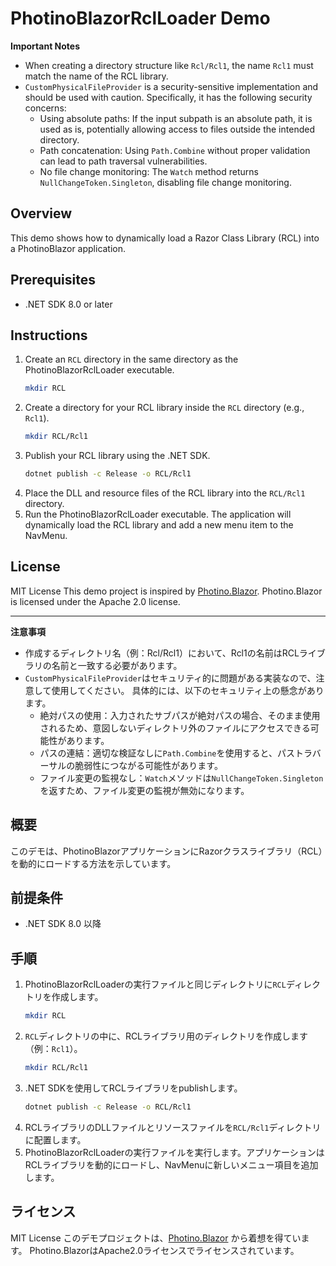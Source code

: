 # PhotinoBlazorRclLoader Demo

**Important Notes**

*   When creating a directory structure like `Rcl/Rcl1`, the name `Rcl1` must match the name of the RCL library.
*   `CustomPhysicalFileProvider` is a security-sensitive implementation and should be used with caution.
    Specifically, it has the following security concerns:
    *   Using absolute paths: If the input subpath is an absolute path, it is used as is, potentially allowing access to files outside the intended directory.
    *   Path concatenation: Using `Path.Combine` without proper validation can lead to path traversal vulnerabilities.
    *   No file change monitoring: The `Watch` method returns `NullChangeToken.Singleton`, disabling file change monitoring.

## Overview

This demo shows how to dynamically load a Razor Class Library (RCL) into a PhotinoBlazor application.

## Prerequisites

*   .NET SDK 8.0 or later

## Instructions

1.  Create an `RCL` directory in the same directory as the PhotinoBlazorRclLoader executable.
    ```bash
    mkdir RCL
    ```
2.  Create a directory for your RCL library inside the `RCL` directory (e.g., `Rcl1`).
    ```bash
    mkdir RCL/Rcl1
    ```
3.  Publish your RCL library using the .NET SDK.
    ```bash
    dotnet publish -c Release -o RCL/Rcl1
    ```
4.  Place the DLL and resource files of the RCL library into the `RCL/Rcl1` directory.
5.  Run the PhotinoBlazorRclLoader executable. The application will dynamically load the RCL library and add a new menu item to the NavMenu.

## License

MIT License
This demo project is inspired by [Photino.Blazor](https://github.com/tryphotino/photino.Blazor).
Photino.Blazor is licensed under the Apache 2.0 license.

---
**注意事項**

*   作成するディレクトリ名（例：Rcl/Rcl1）において、Rcl1の名前はRCLライブラリの名前と一致する必要があります。
*   `CustomPhysicalFileProvider`はセキュリティ的に問題がある実装なので、注意して使用してください。
    具体的には、以下のセキュリティ上の懸念があります。
    *   絶対パスの使用：入力されたサブパスが絶対パスの場合、そのまま使用されるため、意図しないディレクトリ外のファイルにアクセスできる可能性があります。
    *   パスの連結：適切な検証なしに`Path.Combine`を使用すると、パストラバーサルの脆弱性につながる可能性があります。
    *   ファイル変更の監視なし：`Watch`メソッドは`NullChangeToken.Singleton`を返すため、ファイル変更の監視が無効になります。

## 概要

このデモは、PhotinoBlazorアプリケーションにRazorクラスライブラリ（RCL）を動的にロードする方法を示しています。

## 前提条件

*   .NET SDK 8.0 以降

## 手順

1.  PhotinoBlazorRclLoaderの実行ファイルと同じディレクトリに`RCL`ディレクトリを作成します。
    ```bash
    mkdir RCL
    ```
2.  `RCL`ディレクトリの中に、RCLライブラリ用のディレクトリを作成します（例：`Rcl1`）。
    ```bash
    mkdir RCL/Rcl1
    ```
3.  .NET SDKを使用してRCLライブラリをpublishします。
    ```bash
    dotnet publish -c Release -o RCL/Rcl1
    ```
4.  RCLライブラリのDLLファイルとリソースファイルを`RCL/Rcl1`ディレクトリに配置します。
5.  PhotinoBlazorRclLoaderの実行ファイルを実行します。アプリケーションはRCLライブラリを動的にロードし、NavMenuに新しいメニュー項目を追加します。

## ライセンス

MIT License
このデモプロジェクトは、[Photino.Blazor](https://github.com/tryphotino/photino.Blazor) から着想を得ています。
Photino.BlazorはApache2.0ライセンスでライセンスされています。
